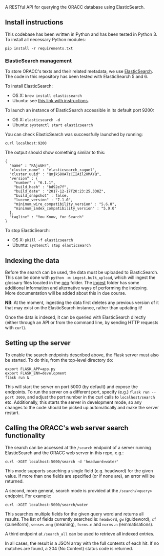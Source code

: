 A RESTful API for querying the ORACC database using ElasticSearch.

## Install instructions
This codebase has been written in Python and has been tested in Python 3. To
install all necessary Python modules:

```
pip install -r requirements.txt
```

### ElasticSearch management
To store ORACC's texts and their related metadata, we use
[ElasticSearch](https://www.elastic.co/products/elasticsearch). The code in
this repository has been tested with ElasticSearch 5 and 6.

To install ElasticSearch:
* OS X: `brew install elasticsearch`
* Ubuntu: see [this link with instructions](https://www.elastic.co/guide/en/elasticsearch/reference/current/_installation.html).

To launch an instance of ElasticSearch accessible in its default port 9200:
* OS X: `elasticsearch -d`
* Ubuntu: `systemctl start elasticsearch`

You can check ElasticSearch was successfully launched by running:

```
curl localhost:9200
```

The output should show something similar to this:

```
{
  "name" : "RAjuGHr",
  "cluster_name" : "elasticsearch_raquel",
  "cluster_uuid" : "QnjkS8UATzCIIAil2HMAYQ",
  "version" : {
    "number" : "6.1.1",
    "build_hash" : "bd92e7f",
    "build_date" : "2017-12-17T20:23:25.338Z",
    "build_snapshot" : false,
    "lucene_version" : "7.1.0",
    "minimum_wire_compatibility_version" : "5.6.0",
    "minimum_index_compatibility_version" : "5.0.0"
  },
  "tagline" : "You Know, for Search"
}
```

To stop ElasticSearch:
* OS X: `pkill -f elasticsearch`
* Ubuntu: `systemctl stop elasticsearch`


## Indexing the data

Before the search can be used, the data must be uploaded to ElasticSearch. This
can be done with `python -m ingest.bulk_upload`, which will ingest the glossary
files located in the [neo](neo) folder. The [ingest](ingest) folder has
some additional information and alternative ways of performing the indexing.
More documentation will be added about this in due course.

**NB**: At the moment, ingesting the data first deletes any previous version
of it that may exist on the ElasticSearch instance, rather than updating it!

Once the data is indexed, it can be queried with ElasticSearch directly (either
through an API or from the command line, by sending HTTP requests with `curl`).


## Setting up the server

To enable the search endpoints described above, the Flask server must also be
started. To do this, from the top-level directory do:
```
export FLASK_APP=app.py
export FLASK_ENV=development
flask run &
```
This will start the server on port 5000 (by default) and expose the endpoints.
To run the server on a different port, specify (e.g.) `flask run --port 3000`,
and adjust the port number in the curl calls to `localhost/search` etc.
Additionally, this starts the server in development mode, so any changes to the
code should be picked up automatically and make the server restart.

## Calling the ORACC's web server search functionality

The search can be accessed at the `/search` endpoint of a server running
ElasticSearch and the ORACC web server in this repo, e.g.:

```
curl -XGET localhost:5000/search -d 'headword=water'
```

This mode supports searching a single field (e.g. headword) for the given value.
If more than one fields are specified (or if none are), an error will be
returned.

A second, more general, search mode is provided at the `/search/<query>`
endpoint. For example:

```
curl -XGET localhost:5000/search/water
```

This searches multiple fields for the given query word and returns all
results. The list of fields currently searched is: `headword`, `gw`
(guideword), `cf` (cuneiform), `senses.mng` (meaning), `forms.n` and `norms.n`
(lemmatisations).

A third endpoint at `/search_all` can be used to retrieve all indexed entries.

In all cases, the result is a JSON array with the full contents of each hit. If
no matches are found, a 204 (No Content) status code is returned.
